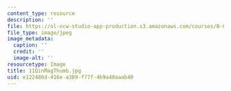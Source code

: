 ```yaml
---
content_type: resource
description: ''
file: https://ol-ocw-studio-app-production.s3.amazonaws.com/courses/8-02t-electricity-and-magnetism-spring-2005/e122486d416ea389f77f4b9a40aaab40_11QinMagThumb.jpg
file_type: image/jpeg
image_metadata:
  caption: ''
  credit: ''
  image-alt: ''
resourcetype: Image
title: 11QinMagThumb.jpg
uid: e122486d-416e-a389-f77f-4b9a40aaab40
---
```

